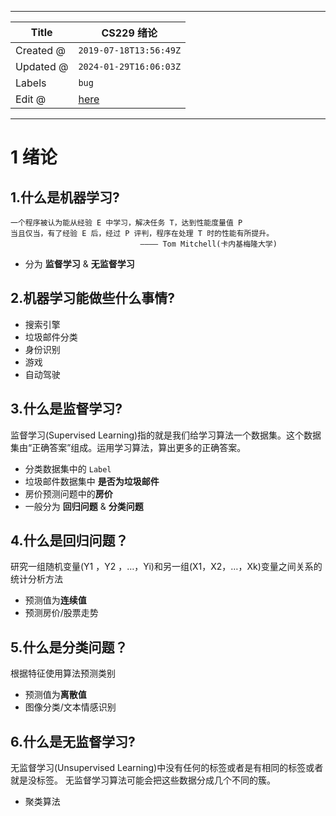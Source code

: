 -----

| Title     | CS229 绪论                                          |
| --------- | ------------------------------------------------- |
| Created @ | `2019-07-18T13:56:49Z`                            |
| Updated @ | `2024-01-29T16:06:03Z`                            |
| Labels    | `bug`                                             |
| Edit @    | [here](https://github.com/junxnone/csc/issues/12) |

-----

# 1 绪论

## 1.什么是机器学习?

``` 
一个程序被认为能从经验 E 中学习，解决任务 T，达到性能度量值 P
当且仅当，有了经验 E 后，经过 P 评判，程序在处理 T 时的性能有所提升。   
                             ———— Tom Mitchell(卡内基梅隆大学) 
```

  - 分为 **监督学习** & **无监督学习**

## 2.机器学习能做些什么事情?

  - 搜索引擎
  - 垃圾邮件分类
  - 身份识别
  - 游戏
  - 自动驾驶

## 3.什么是监督学习?

监督学习(Supervised
Learning)指的就是我们给学习算法一个数据集。这个数据集由“正确答案”组成。运用学习算法，算出更多的正确答案。

  - 分类数据集中的 `Label`
  - 垃圾邮件数据集中 **是否为垃圾邮件**
  - 房价预测问题中的**房价**
  - 一般分为 **回归问题** & **分类问题**

## 4.什么是回归问题？

研究一组随机变量(Y1 ，Y2 ，…，Yi)和另一组(X1，X2，…，Xk)变量之间关系的统计分析方法

  - 预测值为**连续值**
  - 预测房价/股票走势

## 5.什么是分类问题？

根据特征使用算法预测类别

  - 预测值为**离散值**
  - 图像分类/文本情感识别

## 6.什么是无监督学习?

无监督学习(Unsupervised Learning)中没有任何的标签或者是有相同的标签或者就是没标签。
无监督学习算法可能会把这些数据分成几个不同的簇。

  - 聚类算法
